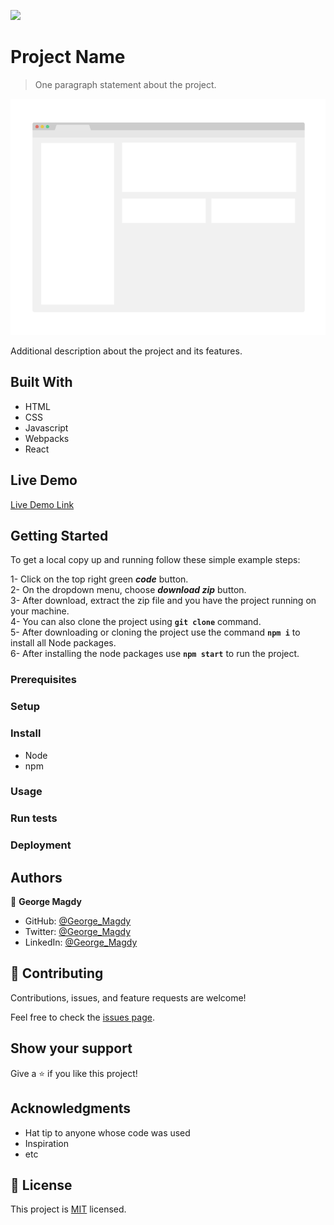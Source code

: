 ![](https://img.shields.io/badge/Microverse-blueviolet)

# Project Name

> One paragraph statement about the project.

![screenshot](./app_screenshot.png)

Additional description about the project and its features.

## Built With

- HTML
- CSS
- Javascript
- Webpacks
- React

## Live Demo

[Live Demo Link](https://gemmen29.github.io/{Repo-Name}/)

## Getting Started

To get a local copy up and running follow these simple example steps:

1- Click on the top right green **_code_** button.<br> 2- On the dropdown menu,
choose **_download zip_** button.<br> 3- After download, extract the zip file
and you have the project running on your machine.<br> 4- You can also clone the
project using **`git clone`** command.<br> 5- After downloading or cloning the
project use the command **`npm i`** to install all Node packages.<br> 6- After
installing the node packages use **`npm start`** to run the project.

### Prerequisites

### Setup

### Install

- Node
- npm

### Usage

### Run tests

### Deployment

## Authors

👤 **George Magdy**

- GitHub: [@George_Magdy](https://github.com/gemmen29)
- Twitter: [@George_Magdy](https://twitter.com/georgtriple1)
- LinkedIn: [@George_Magdy](https://www.linkedin.com/in/george-magdy-840/)

## 🤝 Contributing

Contributions, issues, and feature requests are welcome!

Feel free to check the [issues page](../../issues/).

## Show your support

Give a ⭐️ if you like this project!

## Acknowledgments

- Hat tip to anyone whose code was used
- Inspiration
- etc

## 📝 License

This project is [MIT](./MIT.md) licensed.
